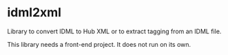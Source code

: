 # idml2xml

Library to convert IDML to Hub XML or to extract tagging from an IDML file.

This library needs a front-end project. It does not run on its own.
